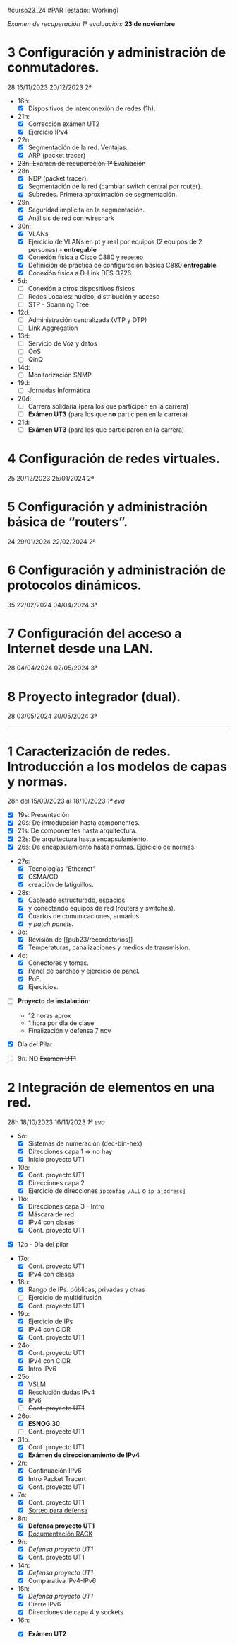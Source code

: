 #curso23_24 #PAR [estado:: Working] 

*Examen de recuperación 1ª evaluación:* **23 de noviembre**


# 3 Configuración y administración de conmutadores. 
28 16/11/2023 20/12/2023 2ª
+ 16n:
  + [x] Dispositivos de interconexión de redes (1h).
+ 21n:
  + [x] Corrección exámen UT2
  + [x] Ejercicio IPv4  
+ 22n:
  + [x] Segmentación de la red. Ventajas.
  + [x] ARP (packet tracer)
+ ~~23n: Examen de recuperación 1ª Evaluación~~
+ 28n:
  + [x] NDP (packet tracer).
  + [x] Segmentación de la red (cambiar switch central por router).
  + [x] Subredes. Primera aproximación de segmentación.
+ 29n:
  + [x] Seguridad implícita en la segmentación.
  + [x] Análisis de red con wireshark
+ 30n:
  + [x] VLANs
  + [x] Ejercicio de VLANs en pt y real por equipos (2 equipos de 2 personas) - **entregable**
  + [x] Conexión física a Cisco C880 y reseteo
  + [x] Definición de práctica de configuración básica C880 **entregable**
  + [x] Conexión física a D-Link DES-3226
+ 5d:
  + [ ] Conexión a otros dispositivos físicos
  + [ ] Redes Locales: núcleo, distribución y acceso
  + [ ] STP - Spanning Tree
+ 12d:
  + [ ] Administración centralizada (VTP y DTP)
  + [ ] Link Aggregation 
+ 13d:
  + [ ] Servicio de Voz y datos
  + [ ] QoS
  + [ ] QinQ
+ 14d:
  + [ ] Monitorización SNMP
+ 19d: 
  + [ ] Jornadas Informática 
+ 20d:
  + [ ] Carrera solidaria (para los que participen en la carrera)
  + [ ] **Exámen UT3** (para los que **no** participen en la carrera)
+ 21d:
  + [ ] **Exámen UT3** (para los que participaron en la carrera)

# 4 Configuración de redes virtuales. 
25 20/12/2023 25/01/2024 2ª

# 5 Configuración y administración básica de “routers”. 
24 29/01/2024 22/02/2024 2ª

# 6 Configuración y administración de protocolos dinámicos. 
35 22/02/2024 04/04/2024 3ª

# 7 Configuración del acceso a Internet desde una LAN. 
28 04/04/2024 02/05/2024 3ª

# 8 Proyecto integrador (dual). 
28 03/05/2024 30/05/2024 3ª

---

# 1 Caracterización de redes. Introducción a los modelos de capas y normas. 
28h del 15/09/2023 al 18/10/2023 *1ª eva*
* [x] 19s: Presentación
* [x] 20s: De introducción hasta componentes.
* [x] 21s: De componentes hasta arquitectura.
* [x] 22s: De arquitectura hasta encapsulamiento.
* [x] 26s: De encapsulamiento hasta normas. Ejercicio de normas.
* 27s:
  * [x] Tecnologías “Ethernet”
  * [x] CSMA/CD
  * [x] creación de latiguillos.
* 28s:
  * [x] Cableado estructurado, espacios
  * [x] y conectando equipos de red (routers y switches).
  * [x] Cuartos de comunicaciones, armarios
  * [x] y *patch panels*.
* 3o:
  + [x] Revisión de [[pub23/recordatorios]]
  * [x] Temperaturas, canalizaciones y medios de transmisión.
* 4o:
  * [x] Conectores y tomas.
  * [x] Panel de parcheo y ejercicio de panel.
  * [x] PoE.
  * [x] Ejercicios.
* [ ] **Proyecto de instalación**:
  * 12 horas aprox
  * 1 hora por día de clase
  * Finalización y defensa 7 nov   
* [x] Día del Pilar
* [ ] 9n: NO ~~Exámen UT1~~



# 2 Integración de elementos en una red. 
28h 18/10/2023 16/11/2023 *1ª eva*
+ 5o:
  + [x] Sistemas de numeración (dec-bin-hex)
  + [x] Direcciones capa 1 => no hay
  + [x] Inicio proyecto UT1
+ 10o:
  + [x] Cont. proyecto UT1
  + [x] Direcciones capa 2
  + [x] Ejercicio de direcciones `ipconfig /ALL` o `ip a[ddress]`
+ 11o:
  + [x] Direcciones capa 3 - Intro
  + [x] Máscara de red
  + [x] IPv4 con clases
  + [x] Cont. proyecto UT1
+ [x] 12o - Día del pilar
+ 17o:
  + [x] Cont. proyecto UT1
  + [x] IPv4 con clases
+ 18o:
  + [x] Rango de IPs: públicas, privadas y otras
  + [ ] Ejercicio de multidifusión
  + [x] Cont. proyecto UT1
+ 19o:
  + [x] Ejercicio de IPs
  + [x] IPv4 con CIDR
  + [x] Cont. proyecto UT1
+ 24o:
  + [x] Cont. proyecto UT1
  + [x] IPv4 con CIDR
  + [x] Intro IPv6
+ 25o:
  + [x] VSLM
  + [x] Resolución dudas IPv4
  + [x] IPv6
  + [ ] ~~Cont. proyecto UT1~~
+ 26o:
  + [x] **ESNOG 30**
  + [ ] ~~Cont. proyecto UT1~~
+ 31o:
  + [x] Cont. proyecto UT1
  + [x] **Exámen de direccionamiento de IPv4**
+ 2n:
  + [x] Continuación IPv6
  + [x] Intro Packet Tracert
  + [x] Cont. proyecto UT1
+ 7n:
  + [x] Cont. proyecto UT1
  + [x] [Sorteo para defensa](https://www.random.org/)
+ 8n:
  + [x] **Defensa proyecto UT1**
  + [x] [Documentación RACK](https://www.youtube.com/live/7RGkUdb37ZM?si=QO2lbcLtcD_zOBV0&t=2576)
+ 9n:
  + [x] *Defensa proyecto UT1*
  + [x] Cont. proyecto UT1
+ 14n:
  + [x] *Defensa proyecto UT1*
  + [x] Comparativa IPv4-IPv6
+ 15n:
  + [x] *Defensa proyecto UT1*
  + [x] Cierre IPv6
  + [x] Direcciones de capa 4 y sockets
+ 16n:
  + [x] **Exámen UT2**
  

